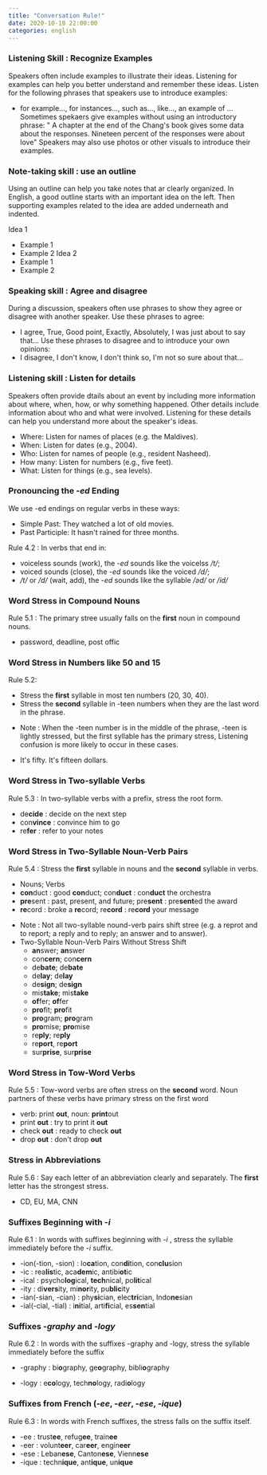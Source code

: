 ```yaml
---
title: "Conversation Rule!"
date: 2020-10-18 22:00:00
categories: english
---
```



### Listening Skill : Recognize Examples
Speakers often include examples to illustrate their ideas.
Listening for examples can help you better understand and remember these ideas. Listen for the following phrases that speakers use to introduce examples:
- for example..., for instances..., such as..., like..., an example of ...
Sometimes spekaers give examples without using an introductory phrase:
" A chapter at the end of the Chang's book gives some data about the responses. Nineteen percent of the responses were about love"
Speakers may also use photos or other visuals to introduce their examples.

### Note-taking skill : use an outline
Using an outline can help you take notes that ar clearly organized.
In English, a good outline starts with an important idea on the left.
Then supporting examples related to the idea are added underneath and indented.

Idea 1
- Example 1
- Example 2
Idea 2
- Example 1
- Example 2

### Speaking skill : Agree and disagree
During a discussion, speakers often use phrases to show they agree or disagree with another speaker.
Use these phrases to agree:
- I agree, True, Good point, Exactly, Absolutely, I was just about to say that...
Use these phrases to disagree and to introduce your own opinions:
- I disagree, I don't know, I don't think so, I'm not so sure about that...

### Listening skill : Listen for details
Speakers often provide dtails about an event by including more information about where, when, how, or why something happened.
Other details include information about who and what were involved. Listening for these details can help you understand more about the speaker's ideas.
- Where: Listen for names of places (e.g. the Maldives).
- When:  Listen for dates (e.g., 2004).
- Who: Listen for names of people (e.g., resident Nasheed).
- How many: Listen for numbers (e.g., five feet).
- What: Listen for things (e.g., sea levels).

### Pronouncing the -_ed_ Ending
We use -ed endings on regular verbs in these ways:
- Simple Past: They watched a lot of old movies.
- Past Participle: It hasn't rained for three months.

Rule 4.2 : In verbs that end in:
- voiceless sounds (work), the -_ed_ sounds like the voicelss _/t/_;
- voiced sounds (close), the -_ed_ sounds like the voiced _/d/_;
- _/t/_ or _/d/_ (wait, add), the -_ed_ sounds like the syllable _/ǝd/_ or _/id/_

### Word Stress in Compound Nouns
Rule 5.1 : The primary stree usually falls on the **first** noun in compound nouns.
- password, deadline, post offic

### Word Stress in Numbers like 50 and 15
Rule 5.2: 
- Stress the **first** syllable in most ten numbers (20, 30, 40).
- Stress the **second** syllable in -teen numbers when they are the last word in the phrase.
* Note : When the -teen number is in the middle of the phrase, -teen is lightly stressed, but the first syllable has the primary stress, Listening confusion is more likely to occur in these cases.
- It's fifty. It's fifteen dollars. 

### Word Stress in Two-syllable Verbs
Rule 5.3 : In two-syllable verbs with a prefix, stress the root form.
- de**cide** : decide on the next step
- con**vince** : convince him to go
- re**fer** : refer to your notes

### Word Stress in Two-Syllable Noun-Verb Pairs
Rule 5.4 : Stress the **first** syllable in nouns and the **second** syllable in verbs.
- Nouns; Verbs
- **con**duct : good **con**duct;           con**duct** : con**duct** the orchestra
- **pre**sent : past, present, and future;  pre**sent** : pre**sent**ed the award
- **re**cord : broke a **re**cord;          re**cord** : re**cord** your message
* Note : Not all two-syllable nound-verb pairs shift stree (e.g. a reprot and to report; a reply and to reply; an answer and to answer).
* Two-Syllable Noun-Verb Pairs Without Stress Shift
  - **an**swer;  **an**swer
  - con**cern**; con**cern**
  - de**bate**; de**bate**
  - de**lay**; de**lay**
  - de**sign**; de**sign**
  - mis**take**; mis**take**
  - **of**fer; **of**fer
  - **pro**fit; **pro**fit
  - **pro**gram; **pro**gram
  - **pro**mise; **pro**mise
  - re**ply**; re**ply**
  - re**port**, re**port**
  - sur**prise**, sur**prise**
  
### Word Stress in Tow-Word Verbs
Rule 5.5 : Tow-word verbs are often stress on the **second** word. Noun partners of these verbs have primary stress on the first word
* verb: print **out**, noun: **print**out
* print **out** : try to print it **out**
* check **out** : ready to check **out**
* drop **out** : don't drop **out**

### Stress in Abbreviations
Rule 5.6 : Say each letter of an abbreviation clearly and separately. The **first** letter has the strongest stress.
* CD, EU, MA, CNN

### Suffixes Beginning with -_i_
Rule 6.1 : In words with suffixes beginning with -_i_ , stress the syllable immediately before the -_i_ suffix.
* -ion(-tion, -sion) : lo**ca**tion, con**di**tion, con**clu**sion
* -ic : rea**lis**tic, aca**dem**ic, antibi**ot**ic
* -ical : psycho**log**ical, **tech**nical, po**lit**ical
* -ity : di**vers**ity, mi**nor**ity, pu**blic**ity
* -ian(-sian, -cian) : phy**si**cian, elec**tri**cian, Indo**ne**sian
* -ial(-cial, -tial) : i**ni**tial, arti**fi**cial, es**sen**tial

### Suffixes -_graphy_ and -_logy_
Rule 6.2 : In words with the suffixes -graphy and -logy, stress the syllable immediately before the suffix
* -graphy : bi**o**graphy, ge**o**graphy, bibli**o**graphy
- -logy : e**co**logy, tech**no**logy, radi**o**logy

### Suffixes from French (-_ee_, -_eer_, -_ese_, -_ique_)
Rule 6.3 : In words with French suffixes, the stress falls on the suffix itself.
* -ee : trust**ee**, refug**ee**, train**ee**
* -eer : volunt**eer**, car**eer**, engin**eer**
* -ese : Leban**ese**, Canton**ese**, Vienn**ese**
* -ique : techn**ique**, ant**ique**, un**ique**
